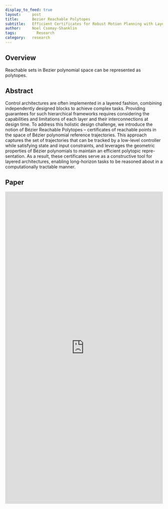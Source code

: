 ```yaml
---
display_to_feed: true
layout:     post
title:      Bezier Reachable Polytopes
subtitle:   Efficient Certificates for Robust Motion Planning with Layered Architectures
author:     Noel Csomay-Shanklin
tags: 		  Research
category:   research
---
```


## Overview
Reachable sets in Bezier polynomial space can be represented as polytopes.

## Abstract
Control architectures are often implemented in
a layered fashion, combining independently designed blocks
to achieve complex tasks. Providing guarantees for such
hierarchical frameworks requires considering the capabilities
and limitations of each layer and their interconnections at
design time. To address this holistic design challenge, we
introduce the notion of Bézier Reachable Polytopes – certificates
of reachable points in the space of Bézier polynomial reference
trajectories. This approach captures the set of trajectories that
can be tracked by a low-level controller while satisfying state
and input constraints, and leverages the geometric properties
of Bézier polynomials to maintain an efficient polytopic repre-
sentation. As a result, these certificates serve as a constructive
tool for layered architectures, enabling long-horizon tasks to
be reasoned about in a computationally tractable manner.

## Paper
<iframe style="width:100%" height="1000px" src="https://noelc-s.github.io/website/img/BezierPolytopes.pdf" frameborder="0" allowfullscreen></iframe>

